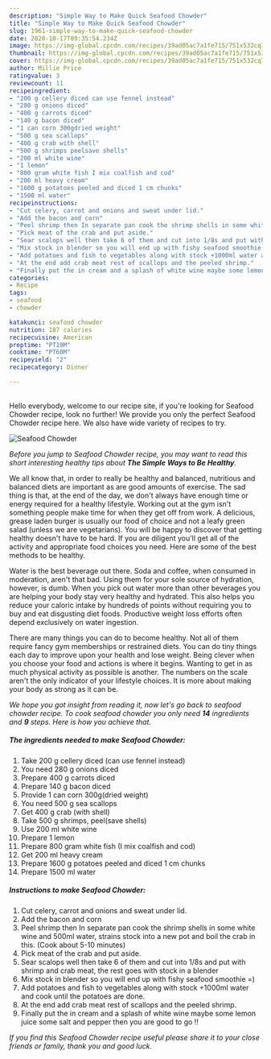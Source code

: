```yaml
---
description: "Simple Way to Make Quick Seafood Chowder"
title: "Simple Way to Make Quick Seafood Chowder"
slug: 1961-simple-way-to-make-quick-seafood-chowder
date: 2020-10-17T09:35:54.234Z
image: https://img-global.cpcdn.com/recipes/39ad05ac7a1fe715/751x532cq70/seafood-chowder-recipe-main-photo.jpg
thumbnail: https://img-global.cpcdn.com/recipes/39ad05ac7a1fe715/751x532cq70/seafood-chowder-recipe-main-photo.jpg
cover: https://img-global.cpcdn.com/recipes/39ad05ac7a1fe715/751x532cq70/seafood-chowder-recipe-main-photo.jpg
author: Millie Price
ratingvalue: 3
reviewcount: 11
recipeingredient:
- "200 g cellery diced can use fennel instead"
- "280 g onions diced"
- "400 g carrots diced"
- "140 g bacon diced"
- "1 can corn 300gdried weight"
- "500 g sea scallops"
- "400 g crab with shell"
- "500 g shrimps peelsave shells"
- "200 ml white wine"
- "1 lemon"
- "800 gram white fish I mix coalfish and cod"
- "200 ml heavy cream"
- "1600 g potatoes peeled and diced 1 cm chunks"
- "1500 ml water"
recipeinstructions:
- "Cut celery, carrot and onions and sweat under lid."
- "Add the bacon and corn"
- "Peel shrimp then In separate pan cook the shrimp shells in some white wine and 500ml water, strains stock into a new pot and boil the crab in this. (Cook about 5-10 minutes)"
- "Pick meat of the crab and put aside."
- "Sear scalops well then take 6 of them and cut into 1/8s and put with shrimp and crab meat, the rest goes with stock in a blender"
- "Mix stock in blender so you will end up with fishy seafood smoothie =)"
- "Add potatoes and fish to vegetables along with stock +1000ml water and cook until the potatoes are done."
- "At the end add crab meat rest of scallops and the peeled shrimp."
- "Finally put the in cream and a splash of white wine maybe some lemon juice some salt and pepper then you are good to go !!"
categories:
- Recipe
tags:
- seafood
- chowder

katakunci: seafood chowder 
nutrition: 187 calories
recipecuisine: American
preptime: "PT19M"
cooktime: "PT60M"
recipeyield: "2"
recipecategory: Dinner

---
```

<br>
Hello everybody, welcome to our recipe site, if you're looking for Seafood Chowder recipe, look no further! We provide you only the perfect Seafood Chowder recipe here. We also have wide variety of recipes to try.
<br>


![Seafood Chowder](https://img-global.cpcdn.com/recipes/39ad05ac7a1fe715/751x532cq70/seafood-chowder-recipe-main-photo.jpg)

<i>Before you jump to Seafood Chowder recipe, you may want to read this short interesting healthy tips about <strong>The Simple Ways to Be Healthy</strong>.</i>

We all know that, in order to really be healthy and balanced, nutritious and balanced diets are important as are good amounts of exercise. The sad thing is that, at the end of the day, we don't always have enough time or energy required for a healthy lifestyle. Working out at the gym isn't something people make time for when they get off from work. A delicious, grease laden burger is usually our food of choice and not a leafy green salad (unless we are vegetarians). You will be happy to discover that getting healthy doesn't have to be hard. If you are diligent you'll get all of the activity and appropriate food choices you need. Here are some of the best methods to be healthy.

Water is the best beverage out there. Soda and coffee, when consumed in moderation, aren't that bad. Using them for your sole source of hydration, however, is dumb. When you pick out water more than other beverages you are helping your body stay very healthy and hydrated. This also helps you reduce your caloric intake by hundreds of points without requiring you to buy and eat disgusting diet foods. Productive weight loss efforts often depend exclusively on water ingestion.

There are many things you can do to become healthy. Not all of them require fancy gym memberships or restrained diets. You can do tiny things each day to improve upon your health and lose weight. Being clever when you choose your food and actions is where it begins. Wanting to get in as much physical activity as possible is another. The numbers on the scale aren't the only indicator of your lifestyle choices. It is more about making your body as strong as it can be. 


<i>We hope you got insight from reading it, now let's go back to seafood chowder recipe. To cook seafood chowder you only need <strong>14</strong> ingredients and <strong>9</strong> steps. Here is how you achieve that.
</i>

##### The ingredients needed to make Seafood Chowder:

1. Take 200 g cellery diced (can use fennel instead)
1. You need 280 g onions diced
1. Prepare 400 g carrots diced
1. Prepare 140 g bacon diced
1. Provide 1 can corn 300g(dried weight)
1. You need 500 g sea scallops
1. Get 400 g crab (with shell)
1. Take 500 g shrimps, peel(save shells)
1. Use 200 ml white wine
1. Prepare 1 lemon
1. Prepare 800 gram white fish (I mix coalfish and cod)
1. Get 200 ml heavy cream
1. Prepare 1600 g potatoes peeled and diced 1 cm chunks
1. Prepare 1500 ml water


##### Instructions to make Seafood Chowder:

1. Cut celery, carrot and onions and sweat under lid.
1. Add the bacon and corn
1. Peel shrimp then In separate pan cook the shrimp shells in some white wine and 500ml water, strains stock into a new pot and boil the crab in this. (Cook about 5-10 minutes)
1. Pick meat of the crab and put aside.
1. Sear scalops well then take 6 of them and cut into 1/8s and put with shrimp and crab meat, the rest goes with stock in a blender
1. Mix stock in blender so you will end up with fishy seafood smoothie =)
1. Add potatoes and fish to vegetables along with stock +1000ml water and cook until the potatoes are done.
1. At the end add crab meat rest of scallops and the peeled shrimp.
1. Finally put the in cream and a splash of white wine maybe some lemon juice some salt and pepper then you are good to go !!


<i>If you find this Seafood Chowder recipe useful please share it to your close friends or family, thank you and good luck.</i>
